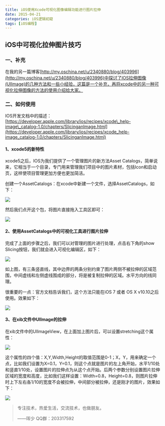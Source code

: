 ```yaml
---
title: iOS使用Xcode可视化图像编辑功能进行图片拉伸
date: 2015-04-21
categories: iOS逻辑初窥
tags: [iOS编程]              
---
```

## iOS中可视化拉伸图片技巧

### 一、补充

在我的另一篇博客[http://my.oschina.net/u/2340880/blog/403996](http://my.oschina.net/u/2340880/blog/403996)中探讨了IOS拉伸图像(UIImage)的几种方法和一些小经验，这篇是一个补充，再将xcode中的另一种可视化拉伸图像的方法的使用介绍给大家。

### 二、如何使用

IOS开发文档中的描述：[https://developer.apple.com/library/ios/recipes/xcode\_help-image\_catalog-1.0/chapters/SlicinganImage.html](https://developer.apple.com/library/ios/recipes/xcode_help-image_catalog-1.0/chapters/SlicinganImage.html)

#### 1、xcode5的新特性

xcode5之后，IOS为我们提供了一个管理图片的新方法Asset Catalogs，简单说来，它相当于一个目录，专门用来管理我们项目中的图片素材，包括Icon和启动页，这样使项目管理更加方便也更加简洁。

创建一个AssetCatalogs：在xcode中新建一个文件，选择AssetCatalogs，如下：

![](http://static.oschina.net/uploads/space/2015/0421/114900_yHuK_2340880.png)

然后我们点开这个包，将图片直接拖入工具区即可：

![](http://static.oschina.net/uploads/space/2015/0421/115045_86qu_2340880.png)

#### 2、使用AssetCatalogs中的可视化工具进行图片拉伸

完成了上面的步骤之后，我们可以对管理的图片进行处理，点击右下角的show Slicing按钮，我们就会进入可视化编辑区，如下：

![](http://static.oschina.net/uploads/space/2015/0421/120521_aPQz_2340880.png)

如上图，有三条竖直线，其中边界的两条分别约束了图片两侧不被拉伸的区域范围，中间虚线和左侧虚线围成的部分，将是被复制拉伸的区域。水平方向的线同理。

很重要的一点：官方文档告诉我们，这个方法只能在iOS 7 或者 OS X v10.10之后使用。效果如下：

![](http://static.oschina.net/uploads/space/2015/0421/124916_HYQE_2340880.png)

#### 3、在xib文件中UIImage的拉伸

在xib文件中的UIImageView，在上面加上图片后，可以设置stretching这个属性：

![](http://static.oschina.net/uploads/space/2015/0421/125500_DBmH_2340880.png)

这个属性的四个值：X,Y,Width,Height的取值范围是0-1；X，Y，用来确定一个点，比如我们设置为X=0.1，Y=0.1，则这个点就是图片的左上角开始，水平1/10处和竖直1/10处，设置图片的拉伸点为从这个点开始。后两个参数分别设置图片拉伸区域的宽度和高度，比如我们这样设置：Width=0.8，Height=0.8，则图片拉伸时上下左右各1/10的宽度不会被拉伸，中间部分被拉伸，还是刚才的图片，效果如下：

![](http://static.oschina.net/uploads/space/2015/0421/130057_NBcG_2340880.png)

> 专注技术，热爱生活，交流技术，也做朋友。
> 
> ——珲少 QQ群：203317592